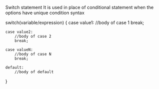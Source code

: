 Switch statement
It is used in place of conditional statement when the options have unique condition
syntax

switch(variable/expression)
{
	case value1:
		//body of case 1
		break;

	case value2:
		//body of case 2
		break;

	case valueN:
		//body of case N
		break;

	default:
		//body of default

}
